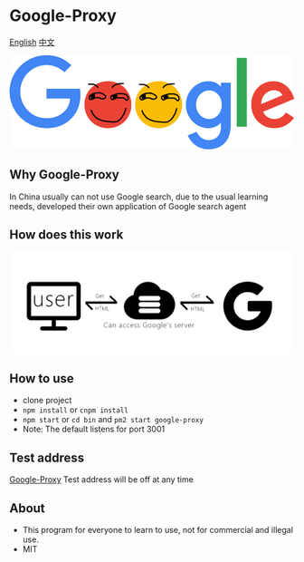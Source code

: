 # Google-Proxy

<a href="https://github.com/Jon-Millent/google-proxy/blob/master/README.md">English</a>
<a href="https://github.com/Jon-Millent/google-proxy/blob/master/zh-cn.md">中文</a>

![image](https://github.com/Jon-Millent/google-proxy/blob/master/images/google.png?raw=true)  

## Why Google-Proxy

In China usually can not use Google search, due to the usual learning needs, developed their own application of Google search agent

## How does this work

![image](https://github.com/Jon-Millent/google-proxy/blob/master/how.png?raw=true)



## How to use

* clone project
* `npm install` or `cnpm install`
* `npm start` or `cd bin` and `pm2 start google-proxy`
* Note: The default listens for port 3001


## Test address


<a href="http://guge.thisummer.com" target="_blank">Google-Proxy</a> Test address will be off at any time


## About
* This program for everyone to learn to use, not for commercial and illegal use.
* MIT
